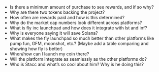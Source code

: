 
* Is there a minimum amount of purchase to see rewards, and if so why?
* Why are there two tokens backing the project?
* How often are rewards paid and how is this determined?
* Why do the market cap numbers look different across platforms?
* What is fly inc launchpad and how does it integrate with lst and inf?
* Why is everyone saying it will save Solana?
* What makes the fly launchpad so much better than other platforms like pump fun, GFM, moonshot, etc.? (Maybe add a table comparing and showing how fly is better)
* When/how can I launch my coin there? 
* Will the platform integrate as seamlessly as the other platforms do?
* Who is Stacc and what’s so cool about him? Why is he doing this?